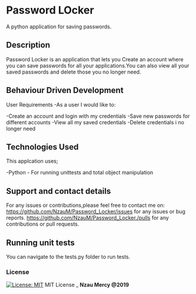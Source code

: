 # Password LOcker

A python application for saving passwords.

## Description

Password Locker is an application that lets you Create an account where you can save passwords for all your applications.You can also view all your saved passwords and
delete those you no longer need.

## Behaviour  Driven Development

User Requirements
-As a user I would like to:

-Create an account and login with my credentials
-Save new passwords for different accounts
-View all my saved credentials
-Delete credentials i no longer need

## Technologies Used

This applcation uses;

-Python - For running unittests and total object manipulation

## Support and contact details

For any issues or contributions,please feel free to contact me on:
<https://github.com/NzauM/Password_Locker/issues> for any issues or bug reports.
<https://github.com/NzauM/Password_Locker./pulls> for any contributions or pull requests.

## Running unit tests

You can navigate to the tests.py folder to run tests.

### License

[![License: MIT](https://img.shields.io/badge/License-MIT-yellow.svg)](https://opensource.org/licenses/MIT)
MIT License
\_ **Nzau Mercy @2019**
